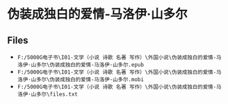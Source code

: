 # 伪装成独白的爱情-马洛伊·山多尔

## Files

- `F:/5000G电子书\I01-文学（小说 诗歌 名著 写作）\外国小说\伪装成独白的爱情-马洛伊·山多尔\伪装成独白的爱情-马洛伊·山多尔.epub`
- `F:/5000G电子书\I01-文学（小说 诗歌 名著 写作）\外国小说\伪装成独白的爱情-马洛伊·山多尔\伪装成独白的爱情-马洛伊·山多尔.mobi`
- `F:/5000G电子书\I01-文学（小说 诗歌 名著 写作）\外国小说\伪装成独白的爱情-马洛伊·山多尔\files.txt`

